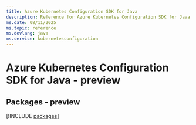 ```yaml
---
title: Azure Kubernetes Configuration SDK for Java
description: Reference for Azure Kubernetes Configuration SDK for Java
ms.date: 08/11/2025
ms.topic: reference
ms.devlang: java
ms.service: kubernetesconfiguration
---
```

# Azure Kubernetes Configuration SDK for Java - preview
## Packages - preview
[!INCLUDE [packages](kubernetes-configuration-index.md)]